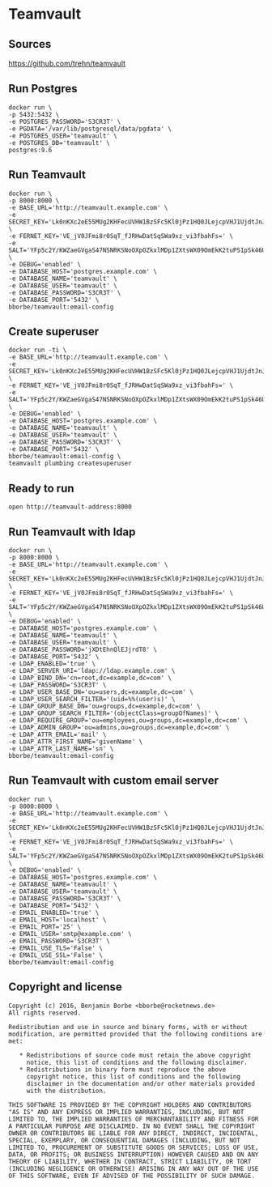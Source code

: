 # Teamvault

## Sources

https://github.com/trehn/teamvault

## Run Postgres

```
docker run \
-p 5432:5432 \
-e POSTGRES_PASSWORD='S3CR3T' \
-e PGDATA='/var/lib/postgresql/data/pgdata' \
-e POSTGRES_USER='teamvault' \
-e POSTGRES_DB='teamvault' \
postgres:9.6
```

## Run Teamvault

```
docker run \
-p 8000:8000 \
-e BASE_URL='http://teamvault.example.com' \
-e SECRET_KEY='Lk0nKXc2eE55MUg2KHFecUVHW1BzSFc5Kl0jPz1HQ0JLejcpVHJ1UjdtJnJAbyxkfSQ=' \
-e FERNET_KEY='VE_jV0JFmi8r0SqT_fJRHwDatSqSWa9xz_vi3fbahFs=' \
-e SALT='YFp5c2Y/KWZaeGVgaS47NSNRKSNoOXpOZkxlMDp1ZXtsWX09OmEkK2tuPS1pSk46U3k=' \
-e DEBUG='enabled' \
-e DATABASE_HOST='postgres.example.com' \
-e DATABASE_NAME='teamvault' \
-e DATABASE_USER='teamvault' \
-e DATABASE_PASSWORD='S3CR3T' \
-e DATABASE_PORT='5432' \
bborbe/teamvault:email-config
```

## Create superuser

```
docker run -ti \
-e BASE_URL='http://teamvault.example.com' \
-e SECRET_KEY='Lk0nKXc2eE55MUg2KHFecUVHW1BzSFc5Kl0jPz1HQ0JLejcpVHJ1UjdtJnJAbyxkfSQ=' \
-e FERNET_KEY='VE_jV0JFmi8r0SqT_fJRHwDatSqSWa9xz_vi3fbahFs=' \
-e SALT='YFp5c2Y/KWZaeGVgaS47NSNRKSNoOXpOZkxlMDp1ZXtsWX09OmEkK2tuPS1pSk46U3k=' \
-e DEBUG='enabled' \
-e DATABASE_HOST='postgres.example.com' \
-e DATABASE_NAME='teamvault' \
-e DATABASE_USER='teamvault' \
-e DATABASE_PASSWORD='S3CR3T' \
-e DATABASE_PORT='5432' \
bborbe/teamvault:email-config \
teamvault plumbing createsuperuser
```

## Ready to run
 
`open http://teamvault-address:8000` 


## Run Teamvault with ldap

```
docker run \
-p 8000:8000 \
-e BASE_URL='http://teamvault.example.com' \
-e SECRET_KEY='Lk0nKXc2eE55MUg2KHFecUVHW1BzSFc5Kl0jPz1HQ0JLejcpVHJ1UjdtJnJAbyxkfSQ=' \
-e FERNET_KEY='VE_jV0JFmi8r0SqT_fJRHwDatSqSWa9xz_vi3fbahFs=' \
-e SALT='YFp5c2Y/KWZaeGVgaS47NSNRKSNoOXpOZkxlMDp1ZXtsWX09OmEkK2tuPS1pSk46U3k=' \
-e DEBUG='enabled' \
-e DATABASE_HOST='postgres.example.com' \
-e DATABASE_NAME='teamvault' \
-e DATABASE_USER='teamvault' \
-e DATABASE_PASSWORD='jXDtEhnQlEJjrdT8' \
-e DATABASE_PORT='5432' \
-e LDAP_ENABLED='true' \
-e LDAP_SERVER_URI='ldap://ldap.example.com' \
-e LDAP_BIND_DN='cn=root,dc=example,dc=com' \
-e LDAP_PASSWORD='S3CR3T' \
-e LDAP_USER_BASE_DN='ou=users,dc=example,dc=com' \
-e LDAP_USER_SEARCH_FILTER='(uid=%%(user)s)' \
-e LDAP_GROUP_BASE_DN='ou=groups,dc=example,dc=com' \
-e LDAP_GROUP_SEARCH_FILTER='(objectClass=groupOfNames)' \
-e LDAP_REQUIRE_GROUP='ou=employees,ou=groups,dc=example,dc=com' \
-e LDAP_ADMIN_GROUP='ou=admins,ou=groups,dc=example,dc=com' \
-e LDAP_ATTR_EMAIL='mail' \
-e LDAP_ATTR_FIRST_NAME='givenName' \
-e LDAP_ATTR_LAST_NAME='sn' \
bborbe/teamvault:email-config
```

## Run Teamvault with custom email server

```
docker run \
-p 8000:8000 \
-e BASE_URL='http://teamvault.example.com' \
-e SECRET_KEY='Lk0nKXc2eE55MUg2KHFecUVHW1BzSFc5Kl0jPz1HQ0JLejcpVHJ1UjdtJnJAbyxkfSQ=' \
-e FERNET_KEY='VE_jV0JFmi8r0SqT_fJRHwDatSqSWa9xz_vi3fbahFs=' \
-e SALT='YFp5c2Y/KWZaeGVgaS47NSNRKSNoOXpOZkxlMDp1ZXtsWX09OmEkK2tuPS1pSk46U3k=' \
-e DEBUG='enabled' \
-e DATABASE_HOST='postgres.example.com' \
-e DATABASE_NAME='teamvault' \
-e DATABASE_USER='teamvault' \
-e DATABASE_PASSWORD='S3CR3T' \
-e DATABASE_PORT='5432' \
-e EMAIL_ENABLED='true' \
-e EMAIL_HOST='localhost' \
-e EMAIL_PORT='25' \
-e EMAIL_USER='smtp@example.com' \
-e EMAIL_PASSWORD='S3CR3T' \
-e EMAIL_USE_TLS='False' \
-e EMAIL_USE_SSL='False' \
bborbe/teamvault:email-config
```

## Copyright and license

    Copyright (c) 2016, Benjamin Borbe <bborbe@rocketnews.de>
    All rights reserved.
    
    Redistribution and use in source and binary forms, with or without
    modification, are permitted provided that the following conditions are
    met:
    
       * Redistributions of source code must retain the above copyright
         notice, this list of conditions and the following disclaimer.
       * Redistributions in binary form must reproduce the above
         copyright notice, this list of conditions and the following
         disclaimer in the documentation and/or other materials provided
         with the distribution.

    THIS SOFTWARE IS PROVIDED BY THE COPYRIGHT HOLDERS AND CONTRIBUTORS
    "AS IS" AND ANY EXPRESS OR IMPLIED WARRANTIES, INCLUDING, BUT NOT
    LIMITED TO, THE IMPLIED WARRANTIES OF MERCHANTABILITY AND FITNESS FOR
    A PARTICULAR PURPOSE ARE DISCLAIMED. IN NO EVENT SHALL THE COPYRIGHT
    OWNER OR CONTRIBUTORS BE LIABLE FOR ANY DIRECT, INDIRECT, INCIDENTAL,
    SPECIAL, EXEMPLARY, OR CONSEQUENTIAL DAMAGES (INCLUDING, BUT NOT
    LIMITED TO, PROCUREMENT OF SUBSTITUTE GOODS OR SERVICES; LOSS OF USE,
    DATA, OR PROFITS; OR BUSINESS INTERRUPTION) HOWEVER CAUSED AND ON ANY
    THEORY OF LIABILITY, WHETHER IN CONTRACT, STRICT LIABILITY, OR TORT
    (INCLUDING NEGLIGENCE OR OTHERWISE) ARISING IN ANY WAY OUT OF THE USE
    OF THIS SOFTWARE, EVEN IF ADVISED OF THE POSSIBILITY OF SUCH DAMAGE.
